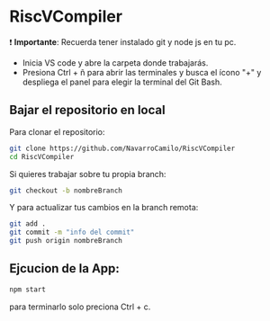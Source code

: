 # RiscVCompiler
❗ **Importante**: Recuerda tener instalado git y node js en tu pc.
- Inicia VS code y abre la carpeta donde trabajarás.
- Presiona Ctrl + ñ para abrir las terminales y busca el ícono "+" y despliega el panel para elegir la terminal del Git Bash.
## Bajar el repositorio en local
Para clonar el repositorio:
```bash
git clone https://github.com/NavarroCamilo/RiscVCompiler
cd RiscVCompiler
```
Si quieres trabajar sobre tu propia branch:
```bash
git checkout -b nombreBranch
```
Y para actualizar tus cambios en la branch remota:
```bash
git add .
git commit -m "info del commit"
git push origin nombreBranch
```
## Ejcucion de la App:
```bash
npm start
```
para terminarlo solo preciona  Ctrl + c.

